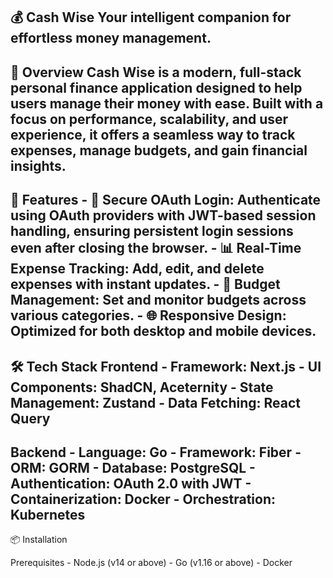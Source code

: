 💰 Cash Wise
Your intelligent companion for effortless money management.
---
🚀 Overview
Cash Wise is a modern, full-stack personal finance application designed to help users manage their money with ease. Built with a focus on performance, scalability, and user experience, it offers a seamless way to track expenses, manage budgets, and gain financial insights.
---
🧠 Features
	-	🔐 Secure OAuth Login: Authenticate using OAuth providers with JWT-based session handling, ensuring persistent login sessions even after closing the browser.
	-	📊 Real-Time Expense Tracking: Add, edit, and delete expenses with instant updates.
	-	📁 Budget Management: Set and monitor budgets across various categories.
 	-	🌐 Responsive Design: Optimized for both desktop and mobile devices.
---
🛠️ Tech Stack
Frontend
	-	Framework: Next.js
	-	UI Components: ShadCN, Aceternity
	-	State Management: Zustand
	-	Data Fetching: React Query
---
Backend
	-	Language: Go
	-	Framework: Fiber
	-	ORM: GORM
	-	Database: PostgreSQL
	-	Authentication: OAuth 2.0 with JWT
	-	Containerization: Docker
	-	Orchestration: Kubernetes
---
📦 Installation

Prerequisites
	-	Node.js (v14 or above)
	-	Go (v1.16 or above)
	-	Docker
